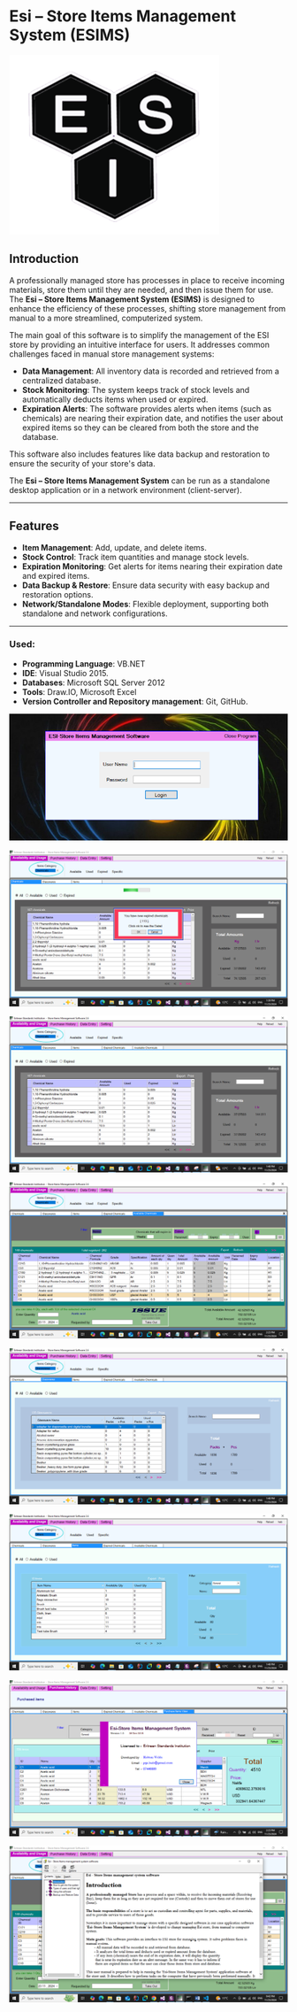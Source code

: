 # Esi – Store Items Management System (ESIMS)

![Logo](https://github.com/Habtom-Weldu/Store-Items-MS-Public-Information/blob/main/Images/logo.PNG)

## Introduction

A professionally managed store has processes in place to receive incoming materials, store them until they are needed, and then issue them for use. The **Esi – Store Items Management System (ESIMS)** is designed to enhance the efficiency of these processes, shifting store management from manual to a more streamlined, computerized system.

The main goal of this software is to simplify the management of the ESI store by providing an intuitive interface for users. It addresses common challenges faced in manual store management systems:

- **Data Management**: All inventory data is recorded and retrieved from a centralized database.
- **Stock Monitoring**: The system keeps track of stock levels and automatically deducts items when used or expired.
- **Expiration Alerts**: The software provides alerts when items (such as chemicals) are nearing their expiration date, and notifies the user about expired items so they can be cleared from both the store and the database.

This software also includes features like data backup and restoration to ensure the security of your store's data. 

The **Esi – Store Items Management System** can be run as a standalone desktop application or in a network environment (client-server).

---

## Features

- **Item Management**: Add, update, and delete items.
- **Stock Control**: Track item quantities and manage stock levels.
- **Expiration Monitoring**: Get alerts for items nearing their expiration date and expired items.
- **Data Backup & Restore**: Ensure data security with easy backup and restoration options.
- **Network/Standalone Modes**: Flexible deployment, supporting both standalone and network configurations.

---

### Used:
  - **Programming Language**: VB.NET 
  - **IDE**: Visual Studio 2015.
  - **Databases**: Microsoft SQL Server 2012
  - **Tools**: Draw.IO, Microsoft Excel
  - **Version Controller and Repository management**: Git, GitHub.

![Login](https://github.com/Habtom-Weldu/Store-Items-MS-Public-Information/blob/main/Images/1.PNG)

![Image](https://github.com/Habtom-Weldu/Store-Items-MS-Public-Information/blob/main/Images/2.png)

![Image](https://github.com/Habtom-Weldu/Store-Items-MS-Public-Information/blob/main/Images/3.png)

![Image](https://github.com/Habtom-Weldu/Store-Items-MS-Public-Information/blob/main/Images/4.png)

![Image](https://github.com/Habtom-Weldu/Store-Items-MS-Public-Information/blob/main/Images/5.png)

![Image](https://github.com/Habtom-Weldu/Store-Items-MS-Public-Information/blob/main/Images/6.png)

![Image](https://github.com/Habtom-Weldu/Store-Items-MS-Public-Information/blob/main/Images/7.png)

![Image](https://github.com/Habtom-Weldu/Store-Items-MS-Public-Information/blob/main/Images/UserManual.png)

